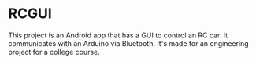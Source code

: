 # RCGUI

This project is an Android app that has a GUI to control an RC car.
It communicates with an Arduino via Bluetooth.
It's made for an engineering project for a college course.
